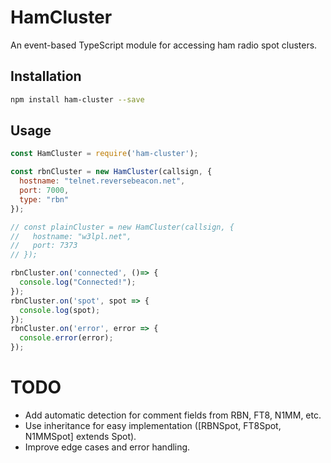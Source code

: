 # HamCluster
An event-based TypeScript module for accessing ham radio spot clusters.
## Installation 
```sh
npm install ham-cluster --save
```
## Usage
```javascript
const HamCluster = require('ham-cluster');

const rbnCluster = new HamCluster(callsign, {
  hostname: "telnet.reversebeacon.net",
  port: 7000,
  type: "rbn"
});

// const plainCluster = new HamCluster(callsign, {
//   hostname: "w3lpl.net",
//   port: 7373
// });

rbnCluster.on('connected', ()=> {
  console.log("Connected!");
});
rbnCluster.on('spot', spot => {
  console.log(spot);
});
rbnCluster.on('error', error => {
  console.error(error);
});
```

# TODO
* Add automatic detection for comment fields from RBN, FT8, N1MM, etc.
* Use inheritance for easy implementation ([RBNSpot, FT8Spot, N1MMSpot] extends Spot).
* Improve edge cases and error handling.